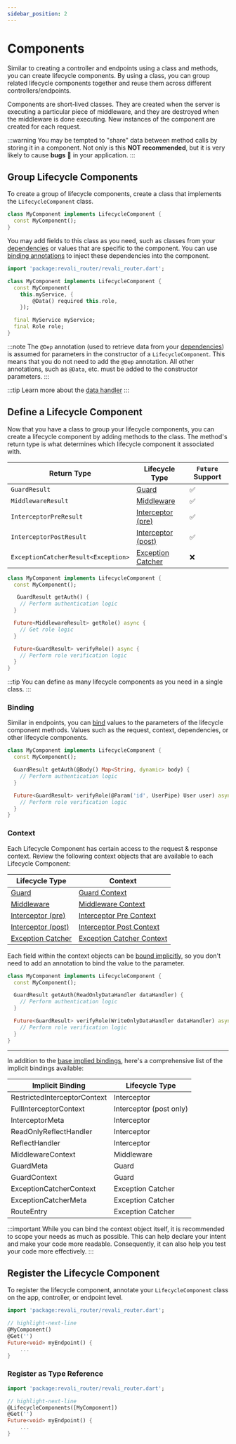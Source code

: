 ```yaml
---
sidebar_position: 2
---
```

# Components

Similar to creating a controller and endpoints using a class and methods, you can create lifecycle components. By using a class, you can group related lifecycle components together and reuse them across different controllers/endpoints.

Components are short-lived classes. They are created when the server is executing a particular piece of middleware, and they are destroyed when the middleware is done executing. New instances of the component are created for each request.

:::warning
You may be tempted to "share" data between method calls by storing it in a component. Not only is this **NOT recommended**, but it is very likely to cause **bugs** 🐛 in your application.
:::

## Group Lifecycle Components

To create a group of lifecycle components, create a class that implements the `LifecycleComponent` class.

```dart title="lib/components/my_component.dart"
class MyComponent implements LifecycleComponent {
  const MyComponent();
}
```

You may add fields to this class as you need, such as classes from your [dependencies][di] or values that are specific to the component. You can use [binding annotations][binding] to inject these dependencies into the component.

```dart title="lib/components/my_component.dart"
import 'package:revali_router/revali_router.dart';

class MyComponent implements LifecycleComponent {
  const MyComponent(
    this.myService, {
        @Data() required this.role,
    });

  final MyService myService;
  final Role role;
}
```

:::note
The `@Dep` annotation (used to retrieve data from your [dependencies][di]) is assumed for parameters in the constructor of a `LifecycleComponent`. This means that you do not need to add the `@Dep` annotation. All other annotations, such as `@Data`, etc. must be added to the constructor parameters.
:::

:::tip
Learn more about the [data handler][data-handler]
:::

## Define a Lifecycle Component

Now that you have a class to group your lifecycle components, you can create a lifecycle component by adding methods to the class. The method's return type is what determines which lifecycle component it associated with.

| Return Type                        | Lifecycle Type                          | `Future` Support |
| ---------------------------------- | --------------------------------------- | ---------------- |
| `GuardResult`                      | [Guard][guard]                          | ✅               |
| `MiddlewareResult`                 | [Middleware][middleware]                | ✅               |
| `InterceptorPreResult`             | [Interceptor (pre)][interceptor-pre]    | ✅               |
| `InterceptorPostResult`            | [Interceptor (post)][interceptor-post]  | ✅               |
| `ExceptionCatcherResult<Exception>`| [Exception Catcher][exception-catcher]  | ❌               |

```dart title="lib/components/my_component.dart"
class MyComponent implements LifecycleComponent {
  const MyComponent();

   GuardResult getAuth() {
    // Perform authentication logic
  }

  Future<MiddlewareResult> getRole() async {
    // Get role logic
  }

  Future<GuardResult> verifyRole() async {
    // Perform role verification logic
  }
}
```

:::tip
You can define as many lifecycle components as you need in a single class.
:::

### Binding

Similar in endpoints, you can [bind][binding] values to the parameters of the lifecycle component methods. Values such as the request, context, dependencies, or other lifecycle components.

```dart title="lib/components/my_component.dart"
class MyComponent implements LifecycleComponent {
  const MyComponent();

  GuardResult getAuth(@Body() Map<String, dynamic> body) {
    // Perform authentication logic
  }

  Future<GuardResult> verifyRole(@Param('id', UserPipe) User user) async {
    // Perform role verification logic
  }
}
```

### Context

Each Lifecycle Component has certain access to the request & response context. Review the following context objects that are available to each Lifecycle Component:

| Lifecycle Type                          | Context                   |
| --------------------------------------- | ------------------------- |
| [Guard][guard]                          | [Guard Context][guard-context]     |
| [Middleware][middleware]                | [Middleware Context][middleware-context]     |
| [Interceptor (pre)][interceptor-pre]    | [Interceptor Pre Context][interceptor-pre-context]     |
| [Interceptor (post)][interceptor-post]  | [Interceptor Post Context][interceptor-post-context]     |
| [Exception Catcher][exception-catcher]  | [Exception Catcher Context][exception-catcher-context]     |

Each field within the context objects can be [bound implicitly][implied-binding], so you don't need to add an annotation to bind the value to the parameter.

```dart title="lib/components/my_component.dart"
class MyComponent implements LifecycleComponent {
  const MyComponent();

  GuardResult getAuth(ReadOnlyDataHandler dataHandler) {
    // Perform authentication logic
  }

  Future<GuardResult> verifyRole(WriteOnlyDataHandler dataHandler) async {
    // Perform role verification logic
  }
}
```

---

In addition to the [base implied bindings][binding], here's a comprehensive list of the implicit bindings available:

| Implicit Binding                  | Lifecycle Type                |
| --------------------------------- | ----------------------------- |
| RestrictedInterceptorContext      | Interceptor                   |
| FullInterceptorContext            | Interceptor (post only)       |
| InterceptorMeta                   | Interceptor                   |
| ReadOnlyReflectHandler            | Interceptor                   |
| ReflectHandler                    | Interceptor                   |
| MiddlewareContext                 | Middleware                    |
| GuardMeta                         | Guard                         |
| GuardContext                      | Guard                         |
| ExceptionCatcherContext           | Exception Catcher             |
| ExceptionCatcherMeta              | Exception Catcher             |
| RouteEntry                        | Exception Catcher             |

:::important
While you can bind the context object itself, it is recommended to scope your needs as much as possible. This can help declare your intent and make your code more readable. Consequently, it can also help you test your code more effectively.
:::

## Register the Lifecycle Component

To register the lifecycle component, annotate your `LifecycleComponent` class on the app, controller, or endpoint level.

```dart title="routes/controllers/my_controller.dart"
import 'package:revali_router/revali_router.dart';

// highlight-next-line
@MyComponent()
@Get('')
Future<void> myEndpoint() {
    ...
}
```

### Register as Type Reference

```dart title="routes/controllers/my_controller.dart"
import 'package:revali_router/revali_router.dart';

// highlight-next-line
@LifecycleComponents([MyComponent])
@Get('')
Future<void> myEndpoint() {
    ...
}
```

[di]: ../../../revali/app-configuration/configure-dependencies.md
[binding]: ../core/binding.md
[data-handler]: ././../context/core/data_handler.md
[guard]: ./advanced/guards.md
[middleware]: ./advanced/middleware.md
[interceptor-pre]: ./advanced/interceptors.md#pre
[interceptor-post]: ./advanced/interceptors.md#post
[exception-catcher]: ./advanced/exception-catchers.md
[guard-context]: ../context/guard.md
[middleware-context]: ../context/middleware.md
[interceptor-pre-context]: ../context/interceptor.md#pre
[interceptor-post-context]: ../context/interceptor.md#post
[exception-catcher-context]: ../context/exception-catcher.md
[implied-binding]: ../core/implied_binding.md
